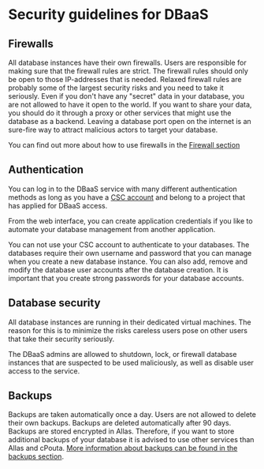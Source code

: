 # Security guidelines for DBaaS

## Firewalls

All database instances have their own firewalls. Users are responsible for making sure that the firewall rules are strict. The firewall rules should only be open to those IP-addresses that is needed. Relaxed firewall rules are probably some of the largest security risks and you need to take it seriously. Even if you don't have any "secret" data in your database, you are not allowed to have it open to the world. If you want to share your data, you should do it through a proxy or other services that might use the database as a backend. Leaving a database port open on the internet is an sure-fire way to attract malicious actors to target your database.

You can find out more about how to use firewalls in the [Firewall section](firewalls.md)

## Authentication

You can log in to the DBaaS service with many different authentication methods as long as you have a [CSC account](../../accounts/how-to-create-new-user-account.md) and belong to a project that has applied for DBaaS access.

From the web interface, you can create application credentials if you like to automate your database management from another application.

You can not use your CSC account to authenticate to your databases. The databases require their own username and password that you can manage when you create a new database instance. You can also add, remove and modify the database user accounts after the database creation. It is important that you create strong passwords for your database accounts.

## Database security

All database instances are running in their dedicated virtual machines. The reason for this is to minimize the risks careless users pose on other users that take their security seriously.

The DBaaS admins are allowed to shutdown, lock, or firewall database instances that are suspected to be used maliciously, as well as disable user access to the service.

## Backups

Backups are taken automatically once a day. Users are not allowed to delete their own backups.
Backups are deleted automatically after 90 days. Backups are stored encrypted in Allas. Therefore, if
you want to store additional backups of your database it is advised to use other services than
Allas and cPouta. [More information about backups can be found in the backups section](backups.md).
